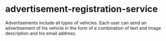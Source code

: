 # advertisement-registration-service
Advertisements include all types of vehicles. Each user can send an advertisement of his vehicle in the form of a combination of text and image description and his email address.

